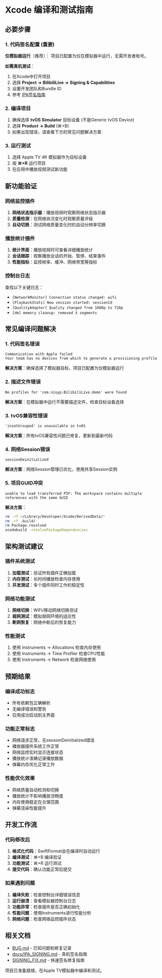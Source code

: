 # Xcode 编译和测试指南

## 必要步骤

### 1. 代码签名配置 (重要)

**仅模拟器运行**（推荐）：
项目已配置为仅在模拟器中运行，无需开发者账号。

**如需真机测试**：
1. 在Xcode中打开项目
2. 选择 **Project → BilibiliLive → Signing & Capabilities**
3. 设置开发团队和Bundle ID
4. 参考 [IPA签名指南](docs/IPA_SIGNING.md)

### 2. 编译项目
1. 确保选择 **tvOS Simulator** 目标设备 (不是Generic tvOS Device)
2. 选择 **Product → Build** (⌘+B)
3. 如果出现错误，请查看下方的常见问题解决方案

### 3. 运行测试
1. 选择 Apple TV 4K 模拟器作为目标设备
2. 按 **⌘+R** 运行项目
3. 在应用中播放视频测试新功能

## 新功能验证

### 网络监控插件
1. **网络状态指示器**：播放视频时观察网络状态指示器
2. **质量检测**：在网络状况变化时观察质量评级
3. **自动切换**：测试网络质量变化时的自动分辨率切换

### 播放统计插件  
1. **统计界面**：播放视频时可查看详细播放统计
2. **会话跟踪**：观察播放会话的开始、暂停、结束事件
3. **性能指标**：监控帧率、缓冲、网络带宽等指标

### 控制台日志
查找以下关键日志：
- `[NetworkMonitor] Connection status changed: wifi`
- `[PlaybackStats] New session started: sessionId`
- `[QualityAdapter] Quality changed from 1080p to 720p`
- `[dm] memory cleanup: removed X segments`

## 常见编译问题解决

### 1. 代码签名错误
```
Communication with Apple failed
Your team has no devices from which to generate a provisioning profile
```
**解决方案**：确保选择了模拟器目标，项目已配置为仅模拟器运行

### 2. 描述文件错误
```
No profiles for 'com.niuyp.BilibiliLive.demo' were found
```
**解决方案**：在模拟器中运行不需要描述文件，检查目标设备选择

### 3. tvOS兼容性错误
```
'insetGrouped' is unavailable in tvOS
```
**解决方案**：所有tvOS兼容性问题已修复，更新到最新代码

### 4. 网络Session错误
```
sessionDeinitialized
```
**解决方案**：网络Session管理已优化，使用共享Session实例

### 5. 项目GUID冲突
```
unable to load transferred PIF: The workspace contains multiple references with the same GUID
```
**解决方案**：
```bash
rm -rf ~/Library/Developer/Xcode/DerivedData/*
rm -rf .build/
rm Package.resolved
xcodebuild -resolvePackageDependencies
```

## 架构测试建议

### 插件系统测试
1. **加载测试**：验证所有插件正确加载
2. **内存测试**：长时间播放检查内存使用
3. **并发测试**：多个插件同时工作的稳定性

### 网络功能测试
1. **网络切换**：WiFi/移动网络切换测试
2. **弱网测试**：模拟弱网环境的适应性
3. **断网恢复**：网络中断后的恢复能力

### 性能测试  
1. 使用 Instruments → Allocations 检查内存使用
2. 使用 Instruments → Time Profiler 检查CPU性能
3. 使用 Instruments → Network 检查网络使用

## 预期结果

### 编译成功标志
- 所有依赖包正确解析
- 无编译错误和警告
- 应用成功启动到主界面

### 功能正常标志
- 网络请求正常，无sessionDeinitialized错误
- 播放器插件系统工作正常
- 网络监控实时显示连接状态
- 播放统计准确记录播放数据
- 弹幕内存优化正常工作

### 性能优化效果
- 网络质量自动检测和切换
- 播放统计不影响播放流畅度
- 内存使用稳定在合理范围
- 弹幕渲染性能提升

## 开发工作流

### 代码修改后
1. **格式化代码**：SwiftFormat会在编译时自动运行
2. **编译测试**：⌘+B 编译验证
3. **功能测试**：⌘+R 运行测试
4. **提交代码**：确认功能正常后提交

### 如果遇到问题

1. **编译失败**：检查控制台详细错误信息
2. **运行崩溃**：查看模拟器控制台日志
3. **功能异常**：检查插件是否正确初始化
4. **性能问题**：使用Instruments进行性能分析
5. **网络问题**：检查网络监控插件状态

## 相关文档

- [BUG.md](BUG.md) - 已知问题和修复记录
- [docs/IPA_SIGNING.md](docs/IPA_SIGNING.md) - 真机签名指南
- [SIGNING_FIX.md](SIGNING_FIX.md) - 快速签名修复指南

项目已准备就绪，在Apple TV模拟器中编译和测试。